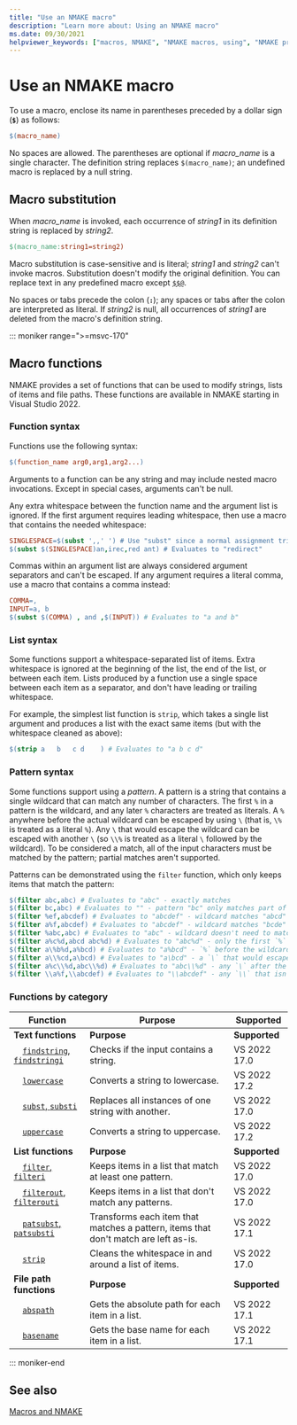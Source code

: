```yaml
---
title: "Use an NMAKE macro"
description: "Learn more about: Using an NMAKE macro"
ms.date: 09/30/2021
helpviewer_keywords: ["macros, NMAKE", "NMAKE macros, using", "NMAKE program, macro substitution", "substitution macros in NMAKE", "NMAKE functions", "functions, NMAKE"]
---
```

# Use an NMAKE macro

To use a macro, enclose its name in parentheses preceded by a dollar sign (**`$`**) as follows:

```makefile
$(macro_name)
```

No spaces are allowed. The parentheses are optional if *macro_name* is a single character. The definition string replaces `$(macro_name)`; an undefined macro is replaced by a null string.

## <a name="macro-substitution"></a> Macro substitution

When *macro_name* is invoked, each occurrence of *string1* in its definition string is replaced by *string2*.

```makefile
$(macro_name:string1=string2)
```

Macro substitution is case-sensitive and is literal; *string1* and *string2* can't invoke macros. Substitution doesn't modify the original definition. You can replace text in any predefined macro except [`$$@`](special-nmake-macros.md#filename-macros).

No spaces or tabs precede the colon (**`:`**); any spaces or tabs after the colon are interpreted as literal. If *string2* is null, all occurrences of *string1* are deleted from the macro's definition string.

::: moniker range=">=msvc-170"

## <a name="functions"></a> Macro functions

NMAKE provides a set of functions that can be used to modify strings, lists of items and file paths. These functions are available in NMAKE starting in Visual Studio 2022.

### <a name="functions-syntax"></a> Function syntax

Functions use the following syntax:

```makefile
$(function_name arg0,arg1,arg2...)
```

Arguments to a function can be any string and may include nested macro invocations. Except in special cases, arguments can't be null.

Any extra whitespace between the function name and the argument list is ignored. If the first argument requires leading whitespace, then use a macro that contains the needed whitespace:

```makefile
SINGLESPACE=$(subst ',,' ') # Use "subst" since a normal assignment trims trailing whitespace.
$(subst $(SINGLESPACE)an,irec,red ant) # Evaluates to "redirect"
```

Commas within an argument list are always considered argument separators and can't be escaped. If any argument requires a literal comma, use a macro that contains a comma instead:

```makefile
COMMA=,
INPUT=a, b
$(subst $(COMMA) , and ,$(INPUT)) # Evaluates to "a and b"
```

### <a name="function-list-syntax"></a> List syntax

Some functions support a whitespace-separated list of items. Extra whitespace is ignored at the beginning of the list, the end of the list, or between each item. Lists produced by a function use a single space between each item as a separator, and don't have leading or trailing whitespace.

For example, the simplest list function is `strip`, which takes a single list argument and produces a list with the exact same items (but with the whitespace cleaned as above):

```makefile
$(strip a   b   c d    ) # Evaluates to "a b c d"
```

### <a name="function-pattern-syntax"></a> Pattern syntax

Some functions support using a *pattern*. A pattern is a string that contains a single wildcard that can match any number of characters. The first `%` in a pattern is the wildcard, and any later `%` characters are treated as literals. A `%` anywhere before the actual wildcard can be escaped by using `\` (that is, `\%` is treated as a literal `%`). Any `\` that would escape the wildcard can be escaped with another `\` (so `\\%` is treated as a literal `\` followed by the wildcard). To be considered a match, all of the input characters must be matched by the pattern; partial matches aren't supported.

Patterns can be demonstrated using the `filter` function, which only keeps items that match the pattern:

```makefile
$(filter abc,abc) # Evaluates to "abc" - exactly matches
$(filter bc,abc) # Evaluates to "" - pattern "bc" only matches part of the item "abc"
$(filter %ef,abcdef) # Evaluates to "abcdef" - wildcard matches "abcd"
$(filter a%f,abcdef) # Evaluates to "abcdef" - wildcard matches "bcde"
$(filter %abc,abc) # Evaluates to "abc" - wildcard doesn't need to match any characters
$(filter a%c%d,abcd abc%d) # Evaluates to "abc%d" - only the first `%` is a wildcard, the rest are literals
$(filter a\%b%d,a%bcd) # Evaluates to "a%bcd" - `%` before the wildcard must be escaped with `\`
$(filter a\\%cd,a\bcd) # Evaluates to "a\bcd" - a `\` that would escape the wildcard must be escaped with another `\`
$(filter a%c\\%d,abc\\%d) # Evaluates to "abc\\%d" - any `\` after the wildcard isn't treated as an escape
$(filter \\a%f,\\abcdef) # Evaluates to "\\abcdef" - any `\\` that isn't directly before the wildcard isn't treated as an escape
```

### <a name="functions-by-category"></a> Functions by category

| Function | Purpose | Supported |
|--|--|--|
| **Text functions** | **Purpose** | **Supported** |
| &emsp;[`findstring`, `findstringi`](nmake-function-findstring.md) | Checks if the input contains a string. | VS 2022 17.0 |
| &emsp;[`lowercase`](nmake-function-lowercase.md) | Converts a string to lowercase. | VS 2022 17.2 |
| &emsp;[`subst`, `substi`](nmake-function-subst.md) | Replaces all instances of one string with another. | VS 2022 17.0 |
| &emsp;[`uppercase`](nmake-function-uppercase.md) | Converts a string to uppercase. | VS 2022 17.2 |
| **List functions** | **Purpose** | **Supported** |
| &emsp;[`filter`, `filteri`](nmake-function-filter.md) | Keeps items in a list that match at least one pattern. | VS 2022 17.0 |
| &emsp;[`filterout`, `filterouti`](nmake-function-filterout.md) | Keeps items in a list that don't match any patterns. | VS 2022 17.0 |
| &emsp;[`patsubst`, `patsubsti`](nmake-function-patsubst.md) | Transforms each item that matches a pattern, items that don't match are left as-is. | VS 2022 17.1 |
| &emsp;[`strip`](nmake-function-strip.md) | Cleans the whitespace in and around a list of items. | VS 2022 17.0 |
| **File path functions** | **Purpose** | **Supported** |
| &emsp;[`abspath`](nmake-function-abspath.md) | Gets the absolute path for each item in a list. | VS 2022 17.1 |
| &emsp;[`basename`](nmake-function-basename.md) | Gets the base name for each item in a list. | VS 2022 17.1 |

::: moniker-end

## See also

[Macros and NMAKE](macros-and-nmake.md)

